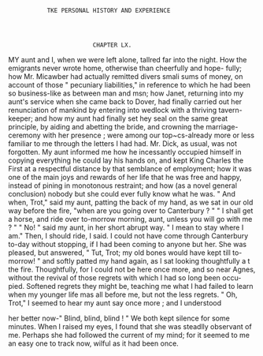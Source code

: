                TKE PERSONAL HISTORY AND EXPERIENCE




                            CHAPTER LX.


   MY aunt and I, when we were left alone, tallred far into the night.
 How the emigrants never wrote home, otherwise than cheerfully and hope-
fully; how Mr. Micawber had actually remitted divers smali sums of
money, on account of those " pecuniary liabilities," in reference to which
he had been so business-like as between man and msn; how Janet,
returning into my aunt's service when she came back to Dover, had finally
carried out her renunciation of mankind by entering into wedlock with a
thriving tavern-keeper; and how my aunt had finally set hey seal on the
same great principle, by aiding and abetting the bride, and crowning
the marriage-ceremony with her presence ; were among our top~cs-already
more or less familiar to me through the letters I had had. Mr. Dick, as
usual, was not forgotten. My aunt informed me how he incessantly
occupied himself in copying everything he could lay his hands on, and kept
King Charles the First at a respectful distance by that semblance of
employment; how it was one of the main joys and rewards of her life that
he was free and happy, instead of pining in monotonous restraint; and
how (as a novel general conclusion) nobody but she could ever fully know
what he was.
   " And when, Trot,"     said my aunt, patting the back of my hand, as
we sat in our old way before the fire, "when are you going over to
Canterbury ? "
   " I shall get a horse, and ride over to-morrow morning, aunt, unless you
will go with me ? "
   " No! " said my aunt, in her short abrupt way. " I mean to stay
where I am."
   Then, I should ride, I said. I could not have come through Canterbury
to-day without stopping, if I had been coming to anyone but her.
   She was pleased, but answered, " Tut, Trot; my old bones would
have kept till to-morrow! " and softly patted my hand again, as I sat
looking thoughtfully a t the fire.
   Thoughtfully, for I could not be here once more, and so near Agnes,
without the revival of those regrets with which I had so long been occu-
pied. Softened regrets they might be, teaching me what I had failed to
learn when my younger life mas all before me, but not the less regrets.
 " Oh, Trot," I seemed to hear my aunt say once more ; and I understood

her better now-" Blind, blind, blind ! "
   We both kept silence for some minutes. When I raised my eyes, I
found that she was steadlly observant of me. Perhaps she had followed
 the current of my mind; for it seemed to me an easy one to track now,
wilful as it had been once.
